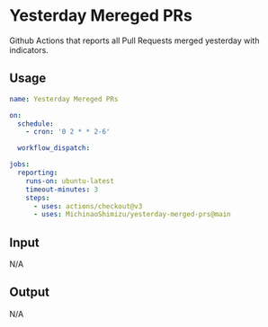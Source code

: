 # Yesterday Mereged PRs

Github Actions that reports all Pull Requests merged yesterday with indicators.

## Usage

```yaml
name: Yesterday Mereged PRs

on:
  schedule:
    - cron: '0 2 * * 2-6'

  workflow_dispatch:

jobs:
  reporting:
    runs-on: ubuntu-latest
    timeout-minutes: 3
    steps:
      - uses: actions/checkout@v3
      - uses: MichinaoShimizu/yesterday-merged-prs@main
```

## Input

N/A

## Output

N/A
